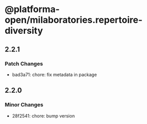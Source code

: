# @platforma-open/milaboratories.repertoire-diversity

## 2.2.1

### Patch Changes

- bad3a71: chore: fix metadata in package

## 2.2.0

### Minor Changes

- 28f2541: chore: bump version
